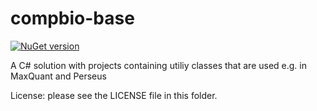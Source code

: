 compbio-base
=============

[![NuGet version](https://badge.fury.io/nu/BaseLib.svg)](https://www.nuget.org/profiles/coxgroup)

A C# solution with projects containing utiliy classes that are used e.g. in MaxQuant and Perseus


License:
please see the LICENSE file in this folder.
